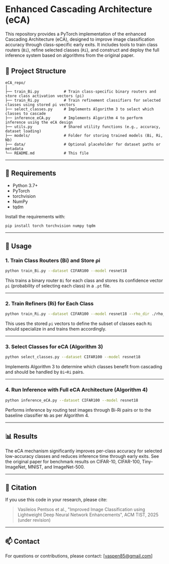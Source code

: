 # Enhanced Cascading Architecture (eCA)

This repository provides a PyTorch implementation of the enhanced Cascading Architecture (eCA), designed to improve image classification accuracy through class-specific early exits. It includes tools to train class routers (`Bi`), refine selected classes (`Ri`), and construct and deploy the full inference system based on algorithms from the original paper.

## 🔧 Project Structure

```plaintext
eCA_repo/
│
├── train_Bi.py           # Train class-specific binary routers and store class activation vectors (ρi)
├── train_Ri.py           # Train refinement classifiers for selected classes using stored ρi vectors
├── select_classes.py     # Implements Algorithm 3 to select which classes to cascade
├── inference_eCA.py      # Implements Algorithm 4 to perform inference using the eCA design
├── utils.py              # Shared utility functions (e.g., accuracy, dataset loading)
├── models/               # Folder for storing trained models (Bi, Ri, Nb)
├── data/                 # Optional placeholder for dataset paths or metadata
└── README.md             # This file
````

---

## 📘 Requirements

* Python 3.7+
* PyTorch
* torchvision
* NumPy
* tqdm

Install the requirements with:

```bash
pip install torch torchvision numpy tqdm
```

---

## 🚀 Usage

### 1. Train Class Routers (Bi) and Store ρi

```bash
python train_Bi.py --dataset CIFAR100 --model resnet18
```

This trains a binary router `Bi` for each class and stores its confidence vector `ρi` (probability of selecting each class) in a `.pt` file.

---

### 2. Train Refiners (Ri) for Each Class

```bash
python train_Ri.py --dataset CIFAR100 --model resnet18 --rho_dir ./rho_vectors/
```

This uses the stored `ρi` vectors to define the subset of classes each `Ri` should specialize in and trains them accordingly.

---

### 3. Select Classes for eCA (Algorithm 3)

```bash
python select_classes.py --dataset CIFAR100 --model resnet18
```

Implements Algorithm 3 to determine which classes benefit from cascading and should be handled by `Bi`–`Ri` pairs.

---

### 4. Run Inference with Full eCA Architecture (Algorithm 4)

```bash
python inference_eCA.py --dataset CIFAR100 --model resnet18
```

Performs inference by routing test images through Bi-Ri pairs or to the baseline classifier `Nb` as per Algorithm 4.

---

## 📊 Results

The eCA mechanism significantly improves per-class accuracy for selected low-accuracy classes and reduces inference time through early exits. See the original paper for benchmark results on CIFAR-10, CIFAR-100, Tiny-ImageNet, MNIST, and ImageNet-500.

---

## 📝 Citation

If you use this code in your research, please cite:

> Vasileios Pentsos et al., "Improved Image Classification using Lightweight Deep Neural Network Enhancements", ACM TIST, 2025 (under revision)

---

## 📫 Contact

For questions or contributions, please contact:
[vaspen85@gmail.com]
```

